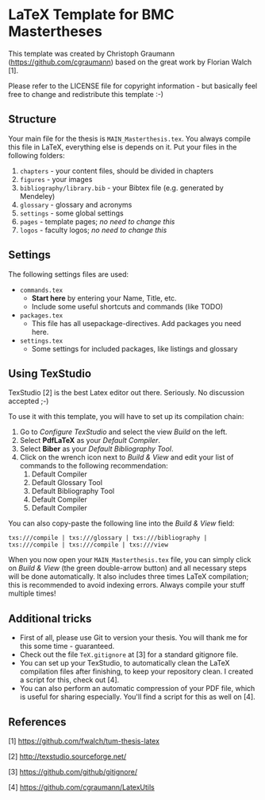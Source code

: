# LaTeX Template for BMC Mastertheses

This template was created by Christoph Graumann (https://github.com/cgraumann)  based on the great work by Florian Walch [1].

Please refer to the LICENSE file for copyright information - but basically feel free to change and redistribute this template :-)

## Structure

Your main file for the thesis is ```MAIN_Masterthesis.tex```.
You always compile this file in LaTeX, everything else is depends on it.
Put your files in the following folders:

1. ```chapters``` - your content files, should be divided in chapters
2. ```figures``` - your images
3. ```bibliography/library.bib``` - your Bibtex file (e.g. generated by Mendeley)
4. ```glossary``` - glossary and acronyms
5. ```settings``` - some global settings
6. ```pages``` - template pages; _no need to change this_
7. ```logos``` - faculty logos; _no need to change this_

## Settings

The following settings files are used:

* ```commands.tex```
  * __Start here__ by entering your Name, Title, etc.
  * Include some useful shortcuts and commands (like TODO)
* ```packages.tex```
  * This file has all usepackage-directives. Add packages you need here.
* ```settings.tex```
  * Some settings for included packages, like listings and glossary
  
  
## Using TexStudio

TexStudio [2] is the best Latex editor out there. Seriously. No discussion accepted ;-)

To use it with this template, you will have to set up its compilation chain: 

1. Go to _Configure TexStudio_ and select the view _Build_ on the left.
2. Select __PdfLaTeX__ as your _Default Compiler_.
3. Select __Biber__ as your _Default Bibliography Tool_.
4. Click on the wrench icon next to _Build & View_ and edit your list of commands to the following recommendation:
	1. Default Compiler
	2. Default Glossary Tool
	3. Default Bibliography Tool
	4. Default Compiler
	5. Default Compiler

You can also copy-paste the following line into the _Build & View_ field:

```
txs:///compile | txs:///glossary | txs:///bibliography | txs:///compile | txs:///compile | txs:///view
```

When you now open your ```MAIN_Masterthesis.tex``` file, you can simply click on _Build & View_ (the green double-arrow button) and all necessary steps will be done automatically. It also includes three times LaTeX compilation; this is recommended to avoid indexing errors. Always compile your stuff multiple times!

## Additional tricks

* First of all, please use Git to version your thesis. You will thank me for this some time - guaranteed.
* Check out the file ```TeX.gitignore``` at [3] for a standard gitignore file.
* You can set up your TexStudio, to automatically clean the LaTeX compilation files after finishing, to keep your repository clean. I created a script for this, check out [4].
* You can also perform an automatic compression of your PDF file, which is useful for sharing especially. You'll find a script for this as well on [4]. 


## References

[1] https://github.com/fwalch/tum-thesis-latex

[2] http://texstudio.sourceforge.net/

[3] https://github.com/github/gitignore/

[4] https://github.com/cgraumann/LatexUtils